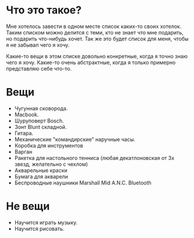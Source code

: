 # Что это такое?

Мне хотелось завести в одном месте список каких-то своих хотелок. Таким списком можно делится с теми, кто не знает что мне подарить, но подарить что-нибудь хочет. Так же это будет список для меня, чтобы я не забывал чего я хочу. 

Какие-то вещи в этом списке довольно конкретные, когда я точно знаю чего я хочу. Какие-то очень абстрактные, когда я только примерно представляю себе что-то.

# Вещи

 * Чугунная сковорода.  
 * Macbook.  
 * Шуруповерт Bosch.   
 * Зонт Blunt складной.  
 * Гитара.  
 * Механические "командирские" наручные часы.   
 * Коробка для инструментов
 * Варган
 * Ракетка для настольного тенниса (любая декатлоновская от 3х звезд, желательно с чехлом)
 * Акварельные краски
 * Бумага для акварели
 * Беcпроводные наушники Marshall Mid A.N.C. Bluetooth
 

# Не вещи

 * Научится играть музыку. 
 * Научится рисовать. 


